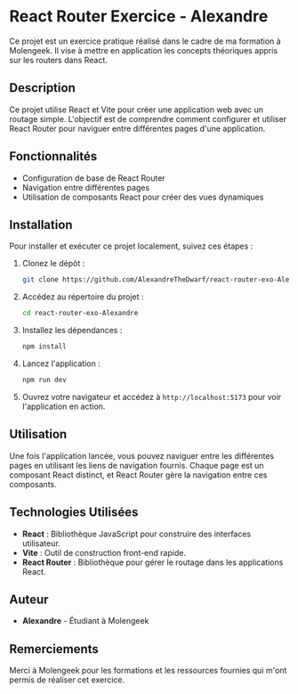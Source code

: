 # React Router Exercice - Alexandre

Ce projet est un exercice pratique réalisé dans le cadre de ma formation à Molengeek. Il vise à mettre en application les concepts théoriques appris sur les routers dans React.

## Description

Ce projet utilise React et Vite pour créer une application web avec un routage simple. L'objectif est de comprendre comment configurer et utiliser React Router pour naviguer entre différentes pages d'une application.

## Fonctionnalités

- Configuration de base de React Router
- Navigation entre différentes pages
- Utilisation de composants React pour créer des vues dynamiques

## Installation

Pour installer et exécuter ce projet localement, suivez ces étapes :

1. Clonez le dépôt :
   ```bash
   git clone https://github.com/AlexandreTheDwarf/react-router-exo-Alexandre.git
   ```

2. Accédez au répertoire du projet :
   ```bash
   cd react-router-exo-Alexandre
   ```

3. Installez les dépendances :
   ```bash
   npm install
   ```

4. Lancez l'application :
   ```bash
   npm run dev
   ```

5. Ouvrez votre navigateur et accédez à `http://localhost:5173` pour voir l'application en action.

## Utilisation

Une fois l'application lancée, vous pouvez naviguer entre les différentes pages en utilisant les liens de navigation fournis. Chaque page est un composant React distinct, et React Router gère la navigation entre ces composants.

## Technologies Utilisées

- **React** : Bibliothèque JavaScript pour construire des interfaces utilisateur.
- **Vite** : Outil de construction front-end rapide.
- **React Router** : Bibliothèque pour gérer le routage dans les applications React.

## Auteur

- **Alexandre** - Étudiant à Molengeek

## Remerciements

Merci à Molengeek pour les formations et les ressources fournies qui m'ont permis de réaliser cet exercice.

